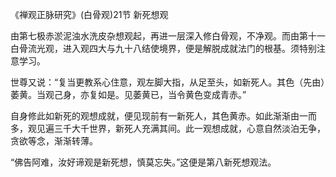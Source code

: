 《禅观正脉研究》(白骨观)21节 新死想观

由第七极赤淤泥浊水洗皮杂想观起，再进一层深入修白骨观，不净观。而由第十一白骨流光观，进入观四大与九十八结使境界，便是解脱成就法门的根基。须特别注意学习。

世尊又说：“复当更教系心住意，观左脚大指，从足至头，如新死人。其色（先由）萎黄。当观己身，亦复如是。见萎黄已，当令黄色变成青赤。”

自身修此如新死的观想成就，便见现前有一新死人，其色黄赤。如此渐渐由一而多，观见遍三千大千世界，新死人充满其间。此一观想成就，心意自然淡泊无争，贪欲等念，渐渐转薄。

“佛告阿难，汝好谛观是新死想，慎莫忘失。”这便是第八新死想观法。


